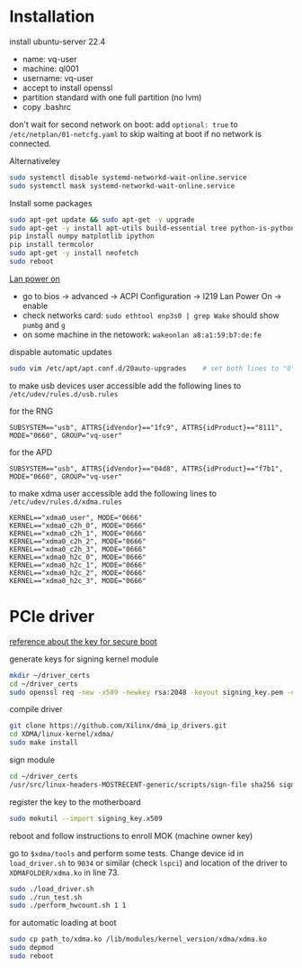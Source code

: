 
# Installation

install ubuntu-server 22.4

- name: vq-user
- machine: ql001
- username: vq-user
- accept to install openssl
- partition standard with one full partition (no lvm)
- copy .bashrc

don't wait for second network on boot: add `optional: true` to `/etc/netplan/01-netcfg.yaml` to skip waiting at boot if no network is connected. 

Alternativeley

~~~~.bash
sudo systemctl disable systemd-networkd-wait-online.service
sudo systemctl mask systemd-networkd-wait-online.service
~~~~

Install some packages

~~~~.bash
sudo apt-get update && sudo apt-get -y upgrade
sudo apt-get -y install apt-utils build-essential tree python-is-python3 python3-pip openssl fio
pip install numpy matplotlib ipython
pip install termcolor
sudo apt-get -y install neofetch
sudo reboot
~~~~

[Lan power on](https://www.claudiokuenzler.com/blog/1208/how-to-enable-wake-on-lan-wol-asrock-b550-motherboard-linux)

- go to bios -> advanced -> ACPI Configuration -> I219 Lan Power On -> enable
- check networks card: `sudo ethtool enp3s0 | grep Wake` should show `pumbg` and `g`
- on some machine in the netowork: `wakeonlan a8:a1:59:b7:de:fe`

dispable automatic updates

~~~~.bash
sudo vim /etc/apt/apt.conf.d/20auto-upgrades    # set both lines to "0"
~~~~

to make usb devices user accessible add the following lines to `/etc/udev/rules.d/usb.rules` 

for the RNG 

`SUBSYSTEM=="usb", ATTRS{idVendor}=="1fc9", ATTRS{idProduct}=="8111", MODE="0660", GROUP="vq-user"`

for the APD

`SUBSYSTEM=="usb", ATTRS{idVendor}=="04d8", ATTRS{idProduct}=="f7b1", MODE="0660", GROUP="vq-user"`

to make xdma user accessible add the following lines to `/etc/udev/rules.d/xdma.rules` 

~~~~
KERNEL=="xdma0_user", MODE="0666"
KERNEL=="xdma0_c2h_0", MODE="0666"
KERNEL=="xdma0_c2h_1", MODE="0666"
KERNEL=="xdma0_c2h_2", MODE="0666"
KERNEL=="xdma0_c2h_3", MODE="0666"
KERNEL=="xdma0_h2c_0", MODE="0666"
KERNEL=="xdma0_h2c_1", MODE="0666"
KERNEL=="xdma0_h2c_2", MODE="0666"
KERNEL=="xdma0_h2c_3", MODE="0666"
~~~~

# PCIe driver

[reference about the key for secure boot](https://askubuntu.com/questions/760671/could-not-load-vboxdrv-after-upgrade-to-ubuntu-16-04-and-i-want-to-keep-secur/768310#768310)

generate keys for signing kernel module

~~~~.bash
mkdir ~/driver_certs
cd ~/driver_certs
sudo openssl req -new -x509 -newkey rsa:2048 -keyout signing_key.pem -outform DER -out signing_key.x509 -nodes -subj "/CN=Owner/"
~~~~

compile driver

~~~~.bash
git clone https://github.com/Xilinx/dma_ip_drivers.git
cd XDMA/linux-kernel/xdma/
sudo make install
~~~~

sign module

~~~~.bash
cd ~/driver_certs
/usr/src/linux-headers-MOSTRECENT-generic/scripts/sign-file sha256 signing_key.pem signing_key.x509 XDMAFOLDER/xdma.ko
~~~~

register the key to the motherboard

~~~~.bash
sudo mokutil --import signing_key.x509
~~~~

reboot and follow instructions to enroll MOK (machine owner key)

go to `$xdma/tools` and perform some tests. Change device id in `load_driver.sh` to `9034` or similar (check `lspci`) and location of the driver to `XDMAFOLDER/xdma.ko` in line 73.

~~~~.bash
sudo ./load_driver.sh
sudo ./run_test.sh
sudo ./perform_hwcount.sh 1 1
~~~~

for automatic loading at boot

~~~~.bash
sudo cp path_to/xdma.ko /lib/modules/kernel_version/xdma/xdma.ko
sudo depmod
sudo reboot
~~~~


